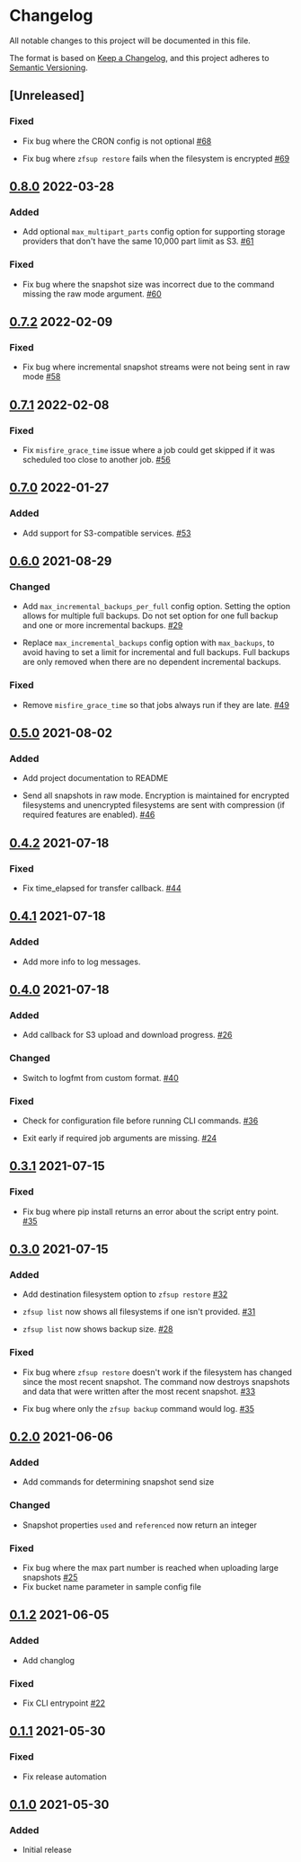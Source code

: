 # Changelog

All notable changes to this project will be documented in this file.

The format is based on [Keep a Changelog](https://keepachangelog.com/en/1.0.0/),
and this project adheres to [Semantic Versioning](https://semver.org/spec/v2.0.0.html).

## [Unreleased]

### Fixed

- Fix bug where the CRON config is not optional
[#68](https://github.com/ddebeau/zfs_uploader/pull/68)

- Fix bug where `zfsup restore` fails when the filesystem is encrypted
[#69](https://github.com/ddebeau/zfs_uploader/pull/69)

## [0.8.0](https://github.com/ddebeau/zfs_uploader/compare/0.7.2...0.8.0) 2022-03-28

### Added

- Add optional `max_multipart_parts` config option for supporting storage 
  providers that don't have the same 10,000 part limit as S3.
[#61](https://github.com/ddebeau/zfs_uploader/issues/61)

### Fixed

- Fix bug where the snapshot size was incorrect due to the command missing the
  raw mode argument.
[#60](https://github.com/ddebeau/zfs_uploader/issues/60)

## [0.7.2](https://github.com/ddebeau/zfs_uploader/compare/0.7.1...0.7.2) 2022-02-09

### Fixed

- Fix bug where incremental snapshot streams were not being sent in raw mode
[#58](https://github.com/ddebeau/zfs_uploader/pull/58)

## [0.7.1](https://github.com/ddebeau/zfs_uploader/compare/0.7.0...0.7.1) 2022-02-08

### Fixed

- Fix `misfire_grace_time` issue where a job could get skipped if it was 
  scheduled too close to another job.
[#56](https://github.com/ddebeau/zfs_uploader/issues/56)

## [0.7.0](https://github.com/ddebeau/zfs_uploader/compare/0.6.0...0.7.0) 2022-01-27

### Added

- Add support for S3-compatible services.
[#53](https://github.com/ddebeau/zfs_uploader/pull/53)

## [0.6.0](https://github.com/ddebeau/zfs_uploader/compare/0.5.0...0.6.0) 2021-08-29

### Changed

- Add `max_incremental_backups_per_full` config option. Setting the option 
  allows for multiple full backups. Do not set option for one full backup 
  and one or more incremental backups.
[#29](https://github.com/ddebeau/zfs_uploader/issues/29)

- Replace `max_incremental_backups` config option with `max_backups`, to 
  avoid having to set a limit for incremental and full backups. Full 
  backups are only removed when there are no dependent incremental backups.
  
### Fixed

- Remove `misfire_grace_time` so that jobs always run if they are late.
[#49](https://github.com/ddebeau/zfs_uploader/issues/49)

## [0.5.0](https://github.com/ddebeau/zfs_uploader/compare/0.4.2...0.5.0) 2021-08-02

### Added

- Add project documentation to README

- Send all snapshots in raw mode. Encryption is maintained for encrypted 
  filesystems and unencrypted filesystems are sent with compression (if 
  required features are enabled).
[#46](https://github.com/ddebeau/zfs_uploader/issues/46)

## [0.4.2](https://github.com/ddebeau/zfs_uploader/compare/0.4.1...0.4.2) 2021-07-18

### Fixed

- Fix time_elapsed for transfer callback.
[#44](https://github.com/ddebeau/zfs_uploader/issues/44)

## [0.4.1](https://github.com/ddebeau/zfs_uploader/compare/0.4.0...0.4.1) 2021-07-18

### Added

- Add more info to log messages.

## [0.4.0](https://github.com/ddebeau/zfs_uploader/compare/0.3.1...0.4.0) 2021-07-18

### Added

- Add callback for S3 upload and download progress.
[#26](https://github.com/ddebeau/zfs_uploader/issues/26)

### Changed

- Switch to logfmt from custom format. 
[#40](https://github.com/ddebeau/zfs_uploader/issues/40)
  
### Fixed

- Check for configuration file before running CLI commands.
[#36](https://github.com/ddebeau/zfs_uploader/issues/36)
  
- Exit early if required job arguments are missing.
[#24](https://github.com/ddebeau/zfs_uploader/issues/24)

## [0.3.1](https://github.com/ddebeau/zfs_uploader/compare/0.3.0...0.3.1) 2021-07-15
  
### Fixed
  
- Fix bug where pip install returns an error about the script entry point. 
[#35](https://github.com/ddebeau/zfs_uploader/issues/38)

## [0.3.0](https://github.com/ddebeau/zfs_uploader/compare/0.2.0...0.3.0) 2021-07-15

### Added

- Add destination filesystem option to `zfsup restore` 
[#32](https://github.com/ddebeau/zfs_uploader/issues/32)
  
- `zfsup list` now shows all filesystems if one isn't provided. 
[#31](https://github.com/ddebeau/zfs_uploader/issues/31)
 
- `zfsup list` now shows backup size. 
[#28](https://github.com/ddebeau/zfs_uploader/issues/28)
  
### Fixed

- Fix bug where `zfsup restore` doesn't work if the filesystem has changed 
  since the most recent snapshot. The command now destroys snapshots and 
  data that were written after the most recent snapshot. 
[#33](https://github.com/ddebeau/zfs_uploader/issues/33)
  
- Fix bug where only the `zfsup backup` command would log. 
[#35](https://github.com/ddebeau/zfs_uploader/issues/35)
  
## [0.2.0](https://github.com/ddebeau/zfs_uploader/compare/0.1.2...0.2.0) 2021-06-06

### Added

- Add commands for determining snapshot send size

### Changed

- Snapshot properties `used` and `referenced` now return an integer

### Fixed

- Fix bug where the max part number is reached when uploading large snapshots 
[#25](https://github.com/ddebeau/zfs_uploader/issues/25)
- Fix bucket name parameter in sample config file

## [0.1.2](https://github.com/ddebeau/zfs_uploader/compare/0.1.1...0.1.2) 2021-06-05

### Added

- Add changlog

### Fixed

- Fix CLI entrypoint [#22](https://github.com/ddebeau/zfs_uploader/issues/22)

## [0.1.1](https://github.com/ddebeau/zfs_uploader/compare/0.1.0...0.1.1) 2021-05-30

### Fixed

- Fix release automation

## [0.1.0](https://github.com/ddebeau/zfs_uploader/releases/tag/0.1.0) 2021-05-30

### Added

- Initial release
